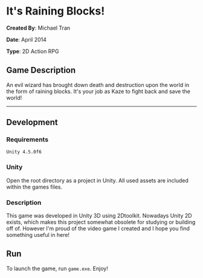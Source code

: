 # It's Raining Blocks!

**Created By**: Michael Tran

**Date**: April 2014

**Type**: 2D Action RPG

## Game Description

An evil wizard has brought down death and destruction upon the world in the form of raining blocks. It's your job as Kaze to fight back and save the world!

---

## Development

### Requirements

```Rich Text Format
Unity 4.5.0f6
```

### Unity

Open the root directory as a project in Unity. All used assets are included within the games files.

### Description

This game was developed in Unity 3D using 2Dtoolkit. Nowadays Unity 2D exists, which makes this project somewhat obsolete for studying or building off of. However I'm proud of the video game I created and I hope you find something useful in here!

## Run

To launch the game, run `game.exe`. Enjoy!
